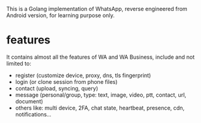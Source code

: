 This is a Golang implementation of WhatsApp, reverse engineered from Android version, for learning purpose only.

features
====
It contains almost all the features of WA and WA Business, include and not limited to:
- register (customize device, proxy, dns, tls fingerprint)
- login (or clone session from phone files)
- contact (upload, syncing, query)
- message (personal/group, type: text, image, video, ptt, contact, url, document)
- others like: multi device, 2FA, chat state, heartbeat, presence, cdn, notifications...

